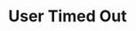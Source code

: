 ---
title: User Timed Out
description: Trigger for when a Twitch User is Timed Out
twitchService: PubSub
variables:
  - name: user
    type: string
    description: The user who was timed out<br>*This will only be populated if the user has been present in chat*
    value: TwitchUser123
  - name: userName
    type: string
    description: Login name of user who was timed out
    value: twitchuser123
  - name: userId
    type: string
    description: Twitch id of user who was timed out
    value: 12345
  - name: createdAt
    type: DateTime
    description: The timestamp when the timeout was created
    value: 8/4/2023 10:56:06 AM
  - name: createdById
    type: string
    description: The Twitch user id from who created the timeout
  - name: createdByUsername
    type: string
    description: The Twitch user name from who created the timeout
    value: twitchuser123
  - name: createdByDisplayName
    type: string
    description: The Twitch display name from who created the timeout
    value: TwitchUser123
  - name: reason
    type: string
    description: The reason for the timeout
    value: My timeout reason
  - name: duration
    type: number
    description: The duration of the timeout
    value: 300
---